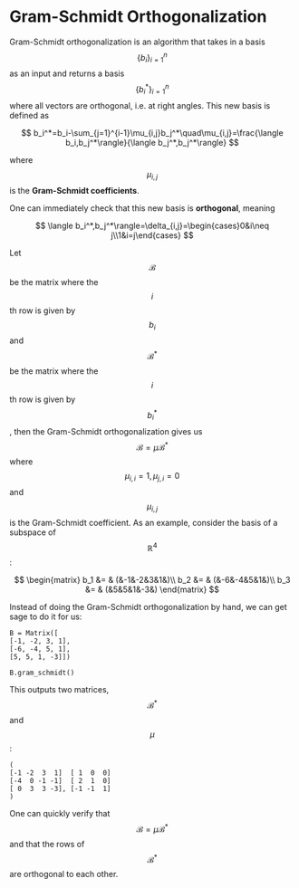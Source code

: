 # Gram-Schmidt Orthogonalization

Gram-Schmidt orthogonalization is an algorithm that takes in a basis $$\left\{b_i\right\}_{i=1}^n$$ as an input and returns a basis $$\left\{b_i^*\right\}_{i=1}^n$$where all vectors are orthogonal, i.e. at right angles. This new basis is defined as 

$$
b_i^*=b_i-\sum_{j=1}^{i-1}\mu_{i,j}b_j^*\quad\mu_{i,j}=\frac{\langle b_i,b_j^*\rangle}{\langle b_j^*,b_j^*\rangle}
$$

where $$\mu_{i,j}$$is the **Gram-Schmidt coefficients**.

One can immediately check that this new basis is **orthogonal**, meaning

$$
\langle b_i^*,b_j^*\rangle=\delta_{i,j}=\begin{cases}0&i\neq j\\1&i=j\end{cases}
$$

Let $$\mathcal B$$be the matrix where the $$i$$th row is given by $$b_i$$and$$\mathcal B^*$$be the matrix where the $$i$$th row is given by $$b_i^*$$, then the Gram-Schmidt orthogonalization gives us $$\mathcal B=\mu\mathcal B^*$$where $$\mu_{i,i}=1,\mu_{j,i}=0$$and $$\mu_{i,j}$$is the Gram-Schmidt coefficient. As an example, consider the basis of a subspace of $$\mathbb R^4$$:

$$
\begin{matrix}
b_1 &= & (&-1&-2&3&1&)\\
b_2 &= & (&-6&-4&5&1&)\\
b_3 &= & (&5&5&1&-3&)
\end{matrix}
$$

Instead of doing the Gram-Schmidt orthogonalization by hand, we can get sage to do it for us:

```text
B = Matrix([
[-1, -2, 3, 1],
[-6, -4, 5, 1],
[5, 5, 1, -3]])

B.gram_schmidt()
```

This outputs two matrices, $$\mathcal B^*$$and $$\mu$$:

```text
(
[-1 -2  3  1]  [ 1  0  0]
[-4  0 -1 -1]  [ 2  1  0]
[ 0  3  3 -3], [-1 -1  1]
)
```

One can quickly verify that $$\mathcal B=\mu\mathcal B^*$$ and that the rows of $$\mathcal B^*$$are orthogonal to each other.

